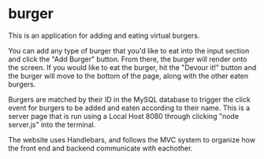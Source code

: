 # burger
This is an application for adding and eating virtual burgers. 

You can add any type of burger that you'd like to eat into the input section and click the "Add Burger" button. From there, the burger will render onto the screen. If you would like to eat the burger, hit the "Devour it!" button and the burger will move to the bottom of the page, along with the other eaten burgers. 

Burgers are matched by their ID in the MySQL database to trigger the click event for burgers to be added and eaten according to their name. 
This is a server page that is run using a Local Host 8080 through clicking "node server.js" into the terminal.

The website uses Handlebars, and follows the MVC system to organize how the front end and backend communicate with eachother. 